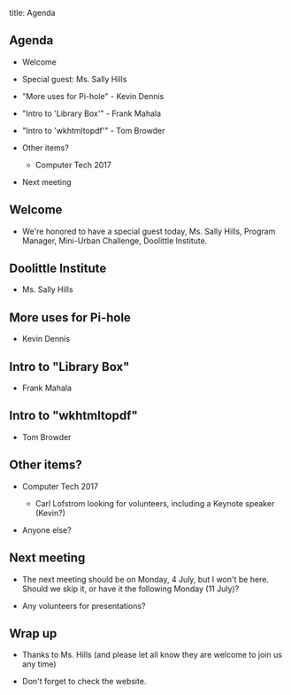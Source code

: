 title: Agenda
<!-- insert-file headers.md -->

## Agenda

- Welcome

- Special guest: Ms. Sally Hills

- "More uses for Pi-hole" - Kevin Dennis

- "Intro to 'Library Box'" - Frank Mahala

- "Intro to 'wkhtmltopdf'" - Tom Browder

- Other items?

    - Computer Tech 2017
  
- Next meeting

## Welcome

- We're honored to have a special guest today, Ms. Sally Hills,
  Program Manager, Mini-Urban Challenge, Doolittle Institute.

## Doolittle Institute

- Ms. Sally Hills

## More uses for Pi-hole

- Kevin Dennis

## Intro to "Library Box"

- Frank Mahala

## Intro to "wkhtmltopdf"

- Tom Browder

## Other items?

- Computer Tech 2017

    - Carl Lofstrom looking for volunteers, including a Keynote speaker (Kevin?)
    
- Anyone else?

## Next meeting

- The next meeting should be on Monday, 4 July, but I won't be here.
Should we skip it, or have it the following Monday (11 July)?

- Any volunteers for presentations?

## Wrap up

- Thanks to Ms. Hills (and please let all know they are welcome to
  join us any time)

- Don't forget to check the website.
